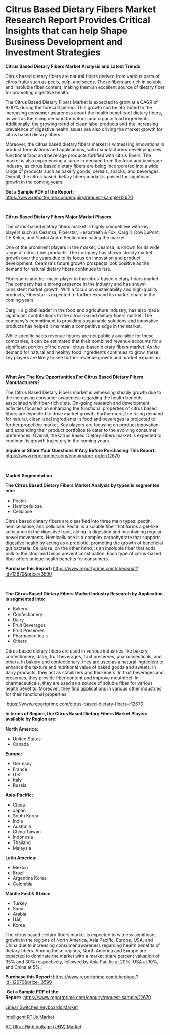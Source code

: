 <p><h1>Citrus Based Dietary Fibers Market Research Report Provides Critical Insights that can help Shape Business Development and Investment Strategies</h1></p><p><strong>Citrus Based Dietary Fibers Market Analysis and Latest Trends</strong></p>
<p><p>Citrus based dietary fibers are natural fibers derived from various parts of citrus fruits such as peels, pulp, and seeds. These fibers are rich in soluble and insoluble fiber content, making them an excellent source of dietary fiber for promoting digestive health. </p><p>The Citrus Based Dietary Fibers Market is expected to grow at a CAGR of 8.00% during the forecast period. This growth can be attributed to the increasing consumer awareness about the health benefits of dietary fibers, as well as the rising demand for natural and organic food ingredients. Additionally, the growing trend of clean label products and the increasing prevalence of digestive health issues are also driving the market growth for citrus based dietary fibers.</p><p>Moreover, the citrus based dietary fibers market is witnessing innovations in product formulations and applications, with manufacturers developing new functional food and beverage products fortified with citrus fibers. The market is also experiencing a surge in demand from the food and beverage industry, as citrus based dietary fibers are being incorporated into a wide range of products such as bakery goods, cereals, snacks, and beverages. Overall, the citrus based dietary fibers market is poised for significant growth in the coming years.</p></p>
<p><strong>Get a Sample PDF of the Report:&nbsp;</strong> <a href="https://www.reportprime.com/enquiry/request-sample/12670">https://www.reportprime.com/enquiry/request-sample/12670</a></p>
<p>&nbsp;</p>
<p><strong>Citrus Based Dietary Fibers Major Market Players</strong></p>
<p><p>The citrus-based dietary fibers market is highly competitive with key players such as Ceamsa, Fiberstar, Herbstreith & Fox, Cargill, DowDuPont, CP Kelco, and Yantai Andre Pectin dominating the market.</p><p>One of the prominent players in the market, Ceamsa, is known for its wide range of citrus fiber products. The company has shown steady market growth over the years due to its focus on innovation and product development. Ceamsa's future growth prospects look positive as the demand for natural dietary fibers continues to rise.</p><p>Fiberstar is another major player in the citrus-based dietary fibers market. The company has a strong presence in the industry and has shown consistent market growth. With a focus on sustainability and high-quality products, Fiberstar is expected to further expand its market share in the coming years.</p><p>Cargill, a global leader in the food and agriculture industry, has also made significant contributions to the citrus-based dietary fibers market. The company's commitment to providing sustainable solutions and innovative products has helped it maintain a competitive edge in the market.</p><p>While specific sales revenue figures are not publicly available for these companies, it can be estimated that their combined revenue accounts for a significant portion of the overall citrus-based dietary fibers market. As the demand for natural and healthy food ingredients continues to grow, these key players are likely to see further revenue growth and market expansion.</p></p>
<p>&nbsp;</p>
<p><strong>What Are The Key Opportunities For Citrus Based Dietary Fibers Manufacturers?</strong></p>
<p><p>The Citrus Based Dietary Fibers market is witnessing steady growth due to the increasing consumer awareness regarding the health benefits associated with fiber-rich diets. On-going research and development activities focused on enhancing the functional properties of citrus based fibers are expected to drive market growth. Furthermore, the rising demand for natural, clean label ingredients in food and beverages is projected to further propel the market. Key players are focusing on product innovation and expanding their product portfolios to cater to the evolving consumer preferences. Overall, the Citrus Based Dietary Fibers market is expected to continue its growth trajectory in the coming years.</p></p>
<p><strong>Inquire or Share Your Questions If Any Before Purchasing This Report:</strong> <a href="https://www.reportprime.com/enquiry/pre-order/12670">https://www.reportprime.com/enquiry/pre-order/12670</a></p>
<p>&nbsp;</p>
<p><strong>Market Segmentation</strong></p>
<p><strong>The Citrus Based Dietary Fibers Market Analysis by types is segmented into:</strong></p>
<p><ul><li>Pectin</li><li>Hemicellulose</li><li>Cellulose</li></ul></p>
<p><p>Citrus based dietary fibers are classified into three main types: pectin, hemicellulose, and cellulose. Pectin is a soluble fiber that forms a gel-like substance in the digestive tract, aiding in digestion and maintaining regular bowel movements. Hemicellulose is a complex carbohydrate that supports digestive health by acting as a prebiotic, promoting the growth of beneficial gut bacteria. Cellulose, on the other hand, is an insoluble fiber that adds bulk to the stool and helps prevent constipation. Each type of citrus-based fiber offers unique health benefits for consumers.</p></p>
<p><strong>Purchase this Report:&nbsp;</strong><a href="https://www.reportprime.com/checkout?id=12670&price=3590">https://www.reportprime.com/checkout?id=12670&price=3590</a></p>
<p>&nbsp;</p>
<p><strong>The Citrus Based Dietary Fibers Market Industry Research by Application is segmented into:</strong></p>
<p><ul><li>Bakery</li><li>Confectionery</li><li>Dairy</li><li>Fruit Beverages</li><li>Fruit Preserves</li><li>Pharmaceuticals</li><li>Others</li></ul></p>
<p><p>Citrus based dietary fibers are used in various industries like bakery, confectionery, dairy, fruit beverages, fruit preserves, pharmaceuticals, and others. In bakery and confectionery, they are used as a natural ingredient to enhance the texture and nutritional value of baked goods and sweets. In dairy products, they act as stabilizers and thickeners. In fruit beverages and preserves, they provide fiber content and improve mouthfeel. In pharmaceuticals, they are used as a source of soluble fiber for various health benefits. Moreover, they find applications in various other industries for their functional properties.</p></p>
<p><a href="https://www.reportprime.com/citrus-based-dietary-fibers-r12670">&nbsp;https://www.reportprime.com/citrus-based-dietary-fibers-r12670</a></p>
<p><strong>In terms of Region, the Citrus Based Dietary Fibers Market Players available by Region are:</strong></p>
<p>
    <p> <strong> North America: </strong>
        <ul>
            <li>United States</li>
            <li>Canada</li>
        </ul>
        </p> 
    <p> <strong> Europe: </strong>
        <ul>
            <li>Germany</li>
            <li>France</li>
            <li>U.K.</li>
            <li>Italy</li>
            <li>Russia</li>
        </ul>
        </p> 
    <p> <strong> Asia-Pacific: </strong>
        <ul>
            <li>China</li>
            <li>Japan</li>
            <li>South Korea</li>
            <li>India</li>
            <li>Australia</li>
            <li>China Taiwan</li>
            <li>Indonesia</li>
            <li>Thailand</li>
            <li>Malaysia</li>
        </ul>
        </p> 
    <p> <strong> Latin America: </strong>
        <ul>
            <li>Mexico</li>
            <li>Brazil</li>
            <li>Argentina Korea</li>
            <li>Colombia</li>
        </ul>
        </p> 
    <p> <strong> Middle East & Africa: </strong>
        <ul>
            <li>Turkey</li>
            <li>Saudi</li>
            <li>Arabia</li>
            <li>UAE</li>
            <li>Korea</li>
        </ul>
    </p>
    </p>
<p><p>The citrus based dietary fibers market is expected to witness significant growth in the regions of North America, Asia Pacific, Europe, USA, and China due to increasing consumer awareness regarding health benefits of dietary fibers. Among these regions, North America and Europe are expected to dominate the market with a market share percent valuation of 35% and 30% respectively, followed by Asia Pacific at 20%, USA at 10%, and China at 5%.</p></p>
<p><strong>Purchase this Report: </strong><a href="https://www.reportprime.com/checkout?id=12670&price=3590">https://www.reportprime.com/checkout?id=12670&price=3590</a></p>
<p>&nbsp;<strong>Get a Sample PDF of the Report:&nbsp;&nbsp;</strong><a href="https://www.reportprime.com/enquiry/request-sample/12670">https://www.reportprime.com/enquiry/request-sample/12670</a></p>
<p><strong></strong></p>
<p><p><a href="https://www.linkedin.com/pulse/linear-switches-keyboards-market-furnishes-information-share-5mple">Linear Switches Keyboards Market</a></p><p><a href="https://www.linkedin.com/pulse/intelligent-rtus-market-comprehensive-assessment-type-kidie">Intelligent RTUs Market</a></p><p><a href="https://www.linkedin.com/pulse/ac-ultra-high-voltage-uhv-market-report-reveals-latest-trends-1cxtf">AC Ultra-High Voltage (UHV) Market</a></p></p>